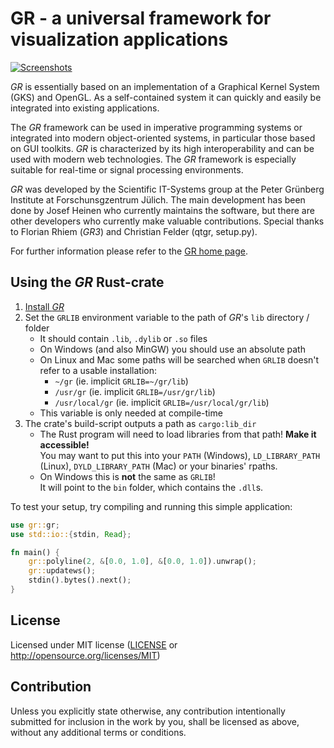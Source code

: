 GR - a universal framework for visualization applications
=========================================================

[![Screenshots](https://gr-framework.org/_images/screenshots.png)](https://gr-framework.org)

*GR* is essentially based on an implementation of a Graphical Kernel System (GKS)
and OpenGL. As a self-contained system it can quickly and easily be integrated
into existing applications.

The *GR* framework can be used in imperative programming systems or integrated
into modern object-oriented systems, in particular those based on GUI toolkits.
*GR* is characterized by its high interoperability and can be used with modern
web technologies. The *GR* framework is especially suitable for real-time
or signal processing environments.

*GR* was developed by the Scientific IT-Systems group at the Peter Grünberg
Institute at Forschunsgzentrum Jülich. The main development has been done
by Josef Heinen who currently maintains the software, but there are other
developers who currently make valuable contributions. Special thanks to
Florian Rhiem (*GR3*) and Christian Felder (qtgr, setup.py).

For further information please refer to the [GR home page](http://gr-framework.org).

Using the *GR* Rust-crate
--------------------------

1. [Install *GR*](https://gr-framework.org/c.html#installation)
1. Set the `GRLIB` environment variable to the path of *GR*'s `lib` directory / folder
    - It should contain `.lib`, `.dylib` or `.so` files
    - On Windows (and also MinGW) you should use an absolute path
    - On Linux and Mac some paths will be searched when `GRLIB` doesn't refer to a usable installation:
        - `~/gr` (ie. implicit `GRLIB=~/gr/lib`)
        - `/usr/gr` (ie. implicit `GRLIB=/usr/gr/lib`)
        - `/usr/local/gr` (ie. implicit `GRLIB=/usr/local/gr/lib`)
    - This variable is only needed at compile-time
1. The crate's build-script outputs a path as `cargo:lib_dir`
    - The Rust program will need to load libraries from that path!
      **Make it accessible!**\
      You may want to put this into your `PATH` (Windows), `LD_LIBRARY_PATH` (Linux), `DYLD_LIBRARY_PATH` (Mac) or your binaries' rpaths.
    - On Windows this is **not** the same as `GRLIB`!\
      It will point to the `bin` folder, which contains the `.dll`s.

To test your setup, try compiling and running this simple application:
```rs
use gr::gr;
use std::io::{stdin, Read};

fn main() {
    gr::polyline(2, &[0.0, 1.0], &[0.0, 1.0]).unwrap();
    gr::updatews();
    stdin().bytes().next();
}
```

License
-------

Licensed under MIT license ([LICENSE](LICENSE) or http://opensource.org/licenses/MIT)

Contribution
------------

Unless you explicitly state otherwise, any contribution intentionally submitted
for inclusion in the work by you, shall be licensed as above, without any additional terms or conditions.
